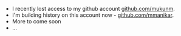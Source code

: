 - I recently lost access to my github account [github.com/mukunm](https://github.com/mukunm). 
- I'm building history on this account now - [github.com/mmanikar](https://github.com/mmanikar).
- More to come soon
- ...
